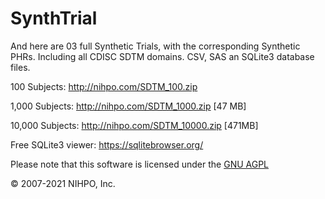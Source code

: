 # SynthTrial



And here are 03 full Synthetic Trials, with the corresponding Synthetic PHRs. Including all CDISC SDTM domains. CSV, SAS an SQLite3 database files.

100 Subjects: http://nihpo.com/SDTM_100.zip

1,000 Subjects: http://nihpo.com/SDTM_1000.zip [47 MB]

10,000 Subjects: http://nihpo.com/SDTM_10000.zip [471MB]

Free SQLite3 viewer: https://sqlitebrowser.org/


Please note that this software is licensed under the [GNU AGPL](https://www.gnu.org/licenses/why-affero-gpl.html)

:copyright: 2007-2021 NIHPO, Inc.